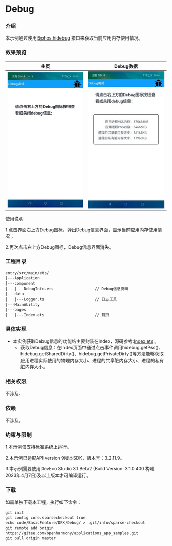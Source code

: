 # Debug

### 介绍

本示例通过使用[@ohos.hidebug](https://gitee.com/openharmony/docs/blob/master/zh-cn/application-dev/reference/apis-performance-analysis-kit/js-apis-hidebug.md) 接口来获取当前应用内存使用情况。

### 效果预览

|主页|Debug数据|
|--------------------------------|--------------------------------|
|![](screenshots/device/index.jpeg)|![](screenshots/device/data.jpeg)|

使用说明

1.点击界面右上方Debug图标，弹出Debug信息界面，显示当前应用内存使用情况；

2.再次点击右上方Debug图标，Debug信息界面消失。

### 工程目录

```
entry/src/main/ets/
|---Application
|---component
|   |---DebugInfo.ets                  // Debug信息页面
|---data
|   |---Logger.ts                      // 日志工具
|---MainAbility
|---pages
|   |---Index.ets                      // 首页
```
### 具体实现

* 本实例获取Debug信息的功能结主要封装在Index，源码参考:[Index.ets](entry/src/main/ets/pages/Index.ets) 。
    * 获取Debug信息：在Index页面中通过点击事件调用hidebug.getPss()、hidebug.getSharedDirty()、hidebug.getPrivateDirty()等方法能够获取应用进程实际使用的物理内存大小、进程的共享脏内存大小、进程的私有脏内存大小。
  
### 相关权限

不涉及。

### 依赖

不涉及。

### 约束与限制

1.本示例仅支持标准系统上运行。

2.本示例已适配API version 9版本SDK，版本号：3.2.11.9。

3.本示例需要使用DevEco Studio 3.1 Beta2 (Build Version: 3.1.0.400 构建 2023年4月7日)及以上版本才可编译运行。

### 下载

如需单独下载本工程，执行如下命令：
```
git init
git config core.sparsecheckout true
echo code/BasicFeature/DFX/Debug/ > .git/info/sparse-checkout
git remote add origin https://gitee.com/openharmony/applications_app_samples.git
git pull origin master

```
